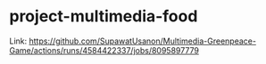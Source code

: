# project-multimedia-food
Link: https://github.com/SupawatUsanon/Multimedia-Greenpeace-Game/actions/runs/4584422337/jobs/8095897779
